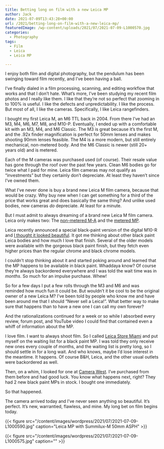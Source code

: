 ```yaml
---
title: Betting long on film with a new Leica MP
author: Jack
date: 2021-07-09T13:43:28+00:00
url: /2021/betting-long-on-film-with-a-new-leica-mp/
featuredImage: /wp-content/uploads/2021/07/2021-07-09-L1000570.jpg
categories:
  - Photography
tags:
  - Film
  - Leica
  - Leica MP

---
```


I enjoy both film and digital photography, but the pendulum has been swinging toward film recently, and I&#8217;ve been having a ball.

I&#8217;ve finally dialed in a film processing, scanning, and editing workflow that works and that I don&#8217;t hate. What&#8217;s more, I&#8217;ve been studying my recent film photos and I really like them. I like that they&#8217;re not so perfect that zooming in to 100% is useful. I like the defects and unpredictability. I like the process. But most of all, I like the cameras. Specifically, I like Leica rangefinders.

I bought my first Leica M, an M6 TTL back in 2004. From there I&#8217;ve had an M3, M4, M6, M7, M8, and M10-P. Eventually, I ended up with a comfortable kit with an M3, M4, and M6 Classic. The M3 is great because it&#8217;s the first M, and the .92x finder magnification is perfect for 50mm lenses and makes shooting 90mm lenses feasible. The M4 is a more modern, but still entirely mechanical, non-metered body. And the M6 Classic is newer (still 20+ years old) and is metered.

Each of the M cameras was purchased used (of course). Their resale value has gone through the roof over the past few years. Clean M6 bodies go for twice what I paid for mine. Leica film cameras may not qualify as &#8220;investments&#8221; but they certainly don&#8217;t depreciate. At least they haven&#8217;t since I&#8217;ve owned them.

What I&#8217;ve never done is buy a brand new Leica M film camera, because that would be crazy. Why buy new when I can get something for a third of the price that works great and does basically the same thing? And unlike used bodies, new cameras _do_ depreciate. At least for a minute.

But I must admit to always dreaming of a brand new Leica M film camera. Leica only makes two: The [non-metered M-A][1] and the [metered MP][2].

Leica recently announced a special black-paint version of the digital M10-R and <a href="http://baty.net/2021/black-paint-leica-m10-r-beautiful/" data-type="post" data-id="725">I thought it looked beautiful</a>. It got me thinking about other black paint Leica bodies and how much I love that finish. Several of the older models were available with the gorgeous black paint finish, but they fetch even higher prices than the regular chrome and black chrome models.

I couldn&#8217;t stop thinking about it and started poking around and learned that the MP happens to be available in black paint. Whaddaya know? Of course they&#8217;re always backordered everywhere and I was told the wait time was in _months_. So much for an impulse purchase. Whew!

So for a few days I put a few rolls through the M3 and M6 and was reminded how much fun it could be. But wouldn&#8217;t it be cool to be the original owner of a new Leica M? I&#8217;ve been told by people who know me and have been around me that I should &#8220;Never sell a Leica!&#8221;. What better way to make sure that happens than to have a new one I can call my own forever?

And the rationalizations continued for a week or so while I absorbed every review, forum post, and YouTube video I could find that contained even a whiff of information about the MP.

I love film. I want to always shoot film. So I called [Leica Store Miami][3] and put myself on the waiting list for a black paint MP. I was told they only receive new ones every couple of months, and the waiting list is pretty long, so I should settle in for a long wait. And who knows, maybe I&#8217;d lose interest in the meantime. It happens. Of course B&H, Leica, and the other usual outlets were backordered as well.

Then, on a whim, I looked for one at [Camera West][4]. I&#8217;ve purchased from them before and had good luck. You know what happens next, right? They had 2 new black paint MPs in stock. I bought one immediately.

So that happened.

The camera arrived today and I&#8217;ve never seen anything so beautiful. It&#8217;s perfect. It&#8217;s new, warrantied, flawless, and mine. My long bet on film begins today.

{{< figure src="/content/images/wordpress/2021/07/2021-07-09-L1000590.jpg" caption="Leica MP with Summilux-M 50mm ASPH" >}}

{{< figure src="/content/images/wordpress/2021/07/2021-07-09-L1000575.jpg" caption="" >}}



 [1]: https://leicacamerausa.com/m-a-typ-127-black.html
 [2]: https://leicacamerausa.com/mp-0-72-black.html
 [3]: https://leicastoremiami.com
 [4]: https://www.camerawest.com